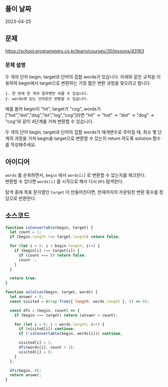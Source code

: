 ## 풀이 날짜
2023-04-25

## 문제
https://school.programmers.co.kr/learn/courses/30/lessons/43163

### 문제 설명
두 개의 단어 begin, target과 단어의 집합 words가 있습니다. 아래와 같은 규칙을 이용하여 begin에서 target으로 변환하는 가장 짧은 변환 과정을 찾으려고 합니다.
```
1. 한 번에 한 개의 알파벳만 바꿀 수 있습니다.
2. words에 있는 단어로만 변환할 수 있습니다.
```
예를 들어 begin이 "hit", target가 "cog", words가 ["hot","dot","dog","lot","log","cog"]라면 "hit" -> "hot" -> "dot" -> "dog" -> "cog"와 같이 4단계를 거쳐 변환할 수 있습니다.

두 개의 단어 begin, target과 단어의 집합 words가 매개변수로 주어질 때, 최소 몇 단계의 과정을 거쳐 begin을 target으로 변환할 수 있는지 return 하도록 solution 함수를 작성해주세요.

## 아이디어
`words` 를 순회하면서, `begin` 에서 `words[i]` 로 변환할 수 있는지를 체크한다.  
변환할 수 있다면 `words[i]` 를 시작으로 해서 다시 `DFS` 탐색한다.  

탐색 중에 목표 문자열인 `target` 이 만들어진다면, 현재까지의 카운팅한 변환 횟수를 정답으로 반환한다.

## 소스코드
```js
function isConvertable(begin, target) {
  let count = 1;
  if (begin.length !== target.length) return false;

  for (let i = 0; i < begin.length; i++) {
    if (begin[i] !== target[i]) {
      if (count === 0) return false;
      count--;
    }
  }

  return true;
}

function solution(begin, target, words) {
  let answer = 0;
  const visited = Array.from({ length: words.length }, () => 0);

  const dfs = (begin, count) => {
    if (begin === target) return (answer = count);

    for (let i = 0; i < words.length; i++) {
      if (visited[i]) continue;
      if (!isConvertable(begin, words[i])) continue;

      visited[i] = 1;
      dfs(words[i], count + 1);
      visited[i] = 0;
    }
  };

  dfs(begin, 0);
  return answer;
}
```
